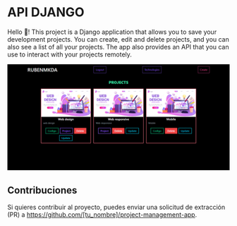 # API DJANGO

Hello 👋! This project is a Django application that allows you to save your development projects. You can create, edit and delete projects, and you can also see a list of all your projects. The app also provides an API that you can use to interact with your projects remotely.

![Imagen](images/Api%20projects.png)

## Contribuciones

Si quieres contribuir al proyecto, puedes enviar una solicitud de extracción (PR) a https://github.com/[tu_nombre]/project-management-app.
